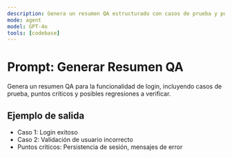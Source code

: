 ```yaml
---
description: Genera un resumen QA estructurado con casos de prueba y puntos críticos
mode: agent
model: GPT-4o
tools: [codebase]
---
```


# Prompt: Generar Resumen QA

Genera un resumen QA para la funcionalidad de login, incluyendo casos de prueba, puntos críticos y posibles regresiones a verificar.

## Ejemplo de salida

- Caso 1: Login exitoso
- Caso 2: Validación de usuario incorrecto
- Puntos críticos: Persistencia de sesión, mensajes de error
